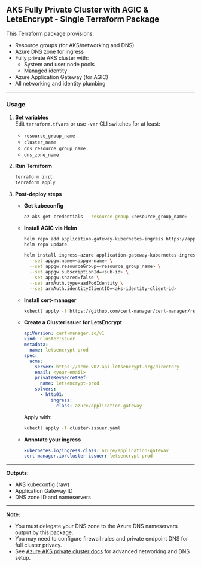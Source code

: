 ## AKS Fully Private Cluster with AGIC & LetsEncrypt - Single Terraform Package

This Terraform package provisions:

- Resource groups (for AKS/networking and DNS)
- Azure DNS zone for ingress
- Fully private AKS cluster with:
  - System and user node pools
  - Managed identity
- Azure Application Gateway (for AGIC)
- All networking and identity plumbing

---

### Usage

1. **Set variables**  
   Edit `terraform.tfvars` or use `-var` CLI switches for at least:
   - `resource_group_name`
   - `cluster_name`
   - `dns_resource_group_name`
   - `dns_zone_name`

2. **Run Terraform**
   ```sh
   terraform init
   terraform apply
   ```

3. **Post-deploy steps**

   - **Get kubeconfig**
     ```sh
     az aks get-credentials --resource-group <resource_group_name> --name <cluster_name>
     ```

   - **Install AGIC via Helm**
     ```sh
     helm repo add application-gateway-kubernetes-ingress https://appgwingress.blob.core.windows.net/ingress-azure-helm-package/
     helm repo update

     helm install ingress-azure application-gateway-kubernetes-ingress/ingress-azure \
       --set appgw.name=<appgw-name> \
       --set appgw.resourceGroup=<resource_group_name> \
       --set appgw.subscriptionId=<sub-id> \
       --set appgw.shared=false \
       --set armAuth.type=aadPodIdentity \
       --set armAuth.identityClientID=<aks-identity-client-id>
     ```

   - **Install cert-manager**
     ```sh
     kubectl apply -f https://github.com/cert-manager/cert-manager/releases/latest/download/cert-manager.yaml
     ```

   - **Create a ClusterIssuer for LetsEncrypt**
     ```yaml
     apiVersion: cert-manager.io/v1
     kind: ClusterIssuer
     metadata:
       name: letsencrypt-prod
     spec:
       acme:
         server: https://acme-v02.api.letsencrypt.org/directory
         email: <your-email>
         privateKeySecretRef:
           name: letsencrypt-prod
         solvers:
           - http01:
               ingress:
                 class: azure/application-gateway
     ```
     Apply with:
     ```sh
     kubectl apply -f cluster-issuer.yaml
     ```

   - **Annotate your ingress**
     ```yaml
     kubernetes.io/ingress.class: azure/application-gateway
     cert-manager.io/cluster-issuer: letsencrypt-prod
     ```

---

**Outputs:**
- AKS kubeconfig (raw)
- Application Gateway ID
- DNS zone ID and nameservers

---

**Note:**  
- You must delegate your DNS zone to the Azure DNS nameservers output by this package.
- You may need to configure firewall rules and private endpoint DNS for full cluster privacy.
- See [Azure AKS private cluster docs](https://learn.microsoft.com/en-us/azure/aks/private-clusters) for advanced networking and DNS setup.
